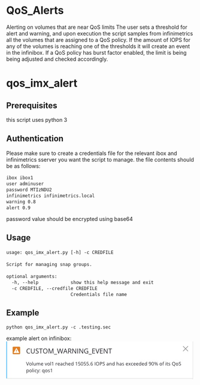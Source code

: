 # QoS_Alerts
Alerting on volumes that are near QoS limits
The user sets a threshold for alert and warning, and upon execution the script samples from infinimetrics all the volumes that are assigned to a QoS policy. If the amount of IOPS for any of the volumes is reaching one of the thresholds it will create an event in the infinibox.
If a QoS policy has burst factor enabled, the limit is being being adjusted and checked accordingly.

# qos_imx_alert
## Prerequisites
this script uses python 3

## Authentication
Please make sure to create a credentials file for the relevant ibox and infinimetrics sserver you want the script to manage. the file contents should be as follows:
```
ibox ibox1
user adminuser
password MTIzNDU2
infinimetrics infinimetrics.local
warning 0.8
alert 0.9
```
password value should be encrypted using base64

## Usage

```
usage: qos_imx_alert.py [-h] -c CREDFILE

Script for managing snap groups.

optional arguments:
  -h, --help            show this help message and exit
  -c CREDFILE, --credfile CREDFILE
                        Credentials file name
```
## Example
```
python qos_imx_alert.py -c .testing.sec
```


example alert on infinibox:
![alt text](
        https://raw.githubusercontent.com/ibrenner/QoS_Alerts/master/Screen%20Shot%202018-11-15%20at%2014.35.47.jpg
       "alert")
